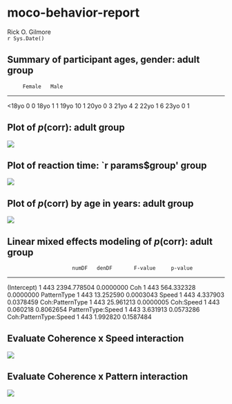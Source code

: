# moco-behavior-report
Rick O. Gilmore  
`r Sys.Date()`  





## Summary of participant ages, gender: adult group


         Female   Male
------  -------  -----
<18yo         0      0
18yo          1      1
19yo         10      1
20yo          0      3
21yo          4      2
22yo          1      6
23yo          0      1

## Plot of *p*(corr): adult group

![](img/adult/p.corr.plot-1.png)<!-- -->

## Plot of reaction time: `r params$group' group

![](img/adult/rt.plot-1.png)<!-- -->

## Plot of *p*(corr) by age in years: adult group

![](img/adult/p.corr.by.age-1.png)<!-- -->

## Linear mixed effects modeling of *p*(corr): adult group


                         numDF   denDF       F-value     p-value
----------------------  ------  ------  ------------  ----------
(Intercept)                  1     443   2394.778504   0.0000000
Coh                          1     443    564.332328   0.0000000
PatternType                  1     443     13.252590   0.0003043
Speed                        1     443      4.337903   0.0378459
Coh:PatternType              1     443     25.961213   0.0000005
Coh:Speed                    1     443      0.060218   0.8062654
PatternType:Speed            1     443      3.631913   0.0573286
Coh:PatternType:Speed        1     443      1.992820   0.1587484

## Evaluate Coherence x Speed interaction



![](img/adult/p.corr.by.spd.plot-1.png)<!-- -->

## Evaluate Coherence x Pattern interaction



![](img/adult/coh.by.pattern.plot-1.png)<!-- -->
